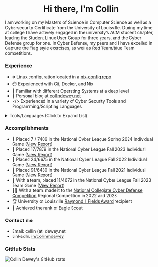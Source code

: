 <h1 align="center">Hi there, I'm Collin</h1>

I am working on my Masters of Science in Computer Science as well as a Cybersecurity Certificate from the University of Louisville.
During my time at college I have actively engaged in the university’s ACM student chapter, leading the Student Linux User Group for three years, and the Cyber Defense group for one.
In Cyber Defense, my peers and I have excelled in Capture the Flag style exercises, as well as Red Team/Blue Team competitions.

### Experience
- ❄️ Linux configuration located in a [nix-config repo](https://github.com/CollinDewey/nix-config)
- 📦 Experienced with Git, Docker, and Nix
- 🐧 Familiar with different Operating Systems at a deep level
- 📖 Personal blog at [collindewey.net](https://collindewey.net/)
- </> Experienced in a variety of Cyber Security Tools and Programming/Scripting Languages
<details><summary>Tools/Languages (Click to Expand List)</summary>

  - Programming: C, C++, Java, Python 3, Javascript, SQL
  - Scripting: Bash/Zsh, Powershell, Lua
  - Formatting: HTML, CSS, Markdown
  - Packaging: Docker, Nix
  - Linux: NixOS, Kali, Ubuntu/Debian, Arch, RHEL/CentOS/Fedora, SystemD
  - Source Control: Git, GitHub, GitHub Actions
  - Cybersecurity: Digital Forensics, Network Packet Analysis (Wireshark), hashcat, Burp Suite, etc.
</details>


### Accomplishments
- 🏅 Placed 7 / 7406 in the National Cyber League Spring 2024 Individual Game ([View Report](https://cyberskyline.com/report/A3P98W8NBN5G))
- 🏅 Placed 17/7879 in the National Cyber League Fall 2023 Individual Game ([View Report](https://cyberskyline.com/report/X61A1YJP1AXG))
- 🏅 Placed 24/6675 in the National Cyber League Fall 2022 Individual Game ([View Report](https://cyberskyline.com/report/FHXANT5RYA63))
- 🏅 Placed 91/6480 in the National Cyber League Fall 2021 Individual Game ([View Report](https://cyberskyline.com/report/PJ8CXA11K9DX))
- 🏅 With a team, placed 11/4672 in the National Cyber League Fall 2023 Team Game ([View Report](https://cyberskyline.com/report/48E67EVGQT6C))
- 👨‍💻 With a team, made it to the [National Collegiate Cyber Defense Competition](https://www.nationalccdc.org/) Regional Competition in 2022 and 2023
- 🏆 University of Louisville [Raymond I. Fields Award](https://web.archive.org/web/20230522163630/https://engineering.louisville.edu/about/ourstudents/honorsawards/) recipient
- 🦅 Achieved the rank of Eagle Scout

### Contact me
- Email: collin (at) dewey.net
- LinkedIn: [in/collinmdewey](https://www.linkedin.com/in/collinmdewey/)


### GitHub Stats

![Collin Dewey's GitHub stats](https://github-readme-stats.vercel.app/api?username=CollinDewey&show_icons=true&theme=transparent)
